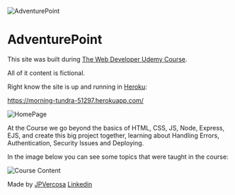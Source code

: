 ![AdventurePoint](https://user-images.githubusercontent.com/27090431/154109646-150e818a-0b3c-488e-88ac-8cf707d991bb.png)

# AdventurePoint

This site was built during [The Web Developer Udemy Course](https://www.udemy.com/course/the-web-developer-bootcamp/).

All of it content is fictional.

Right know the site is up and running in [Heroku](https://www.heroku.com): 

https://morning-tundra-51297.herokuapp.com/

![HomePage](https://user-images.githubusercontent.com/27090431/154109173-3bc13f9c-5b32-488e-ab85-f70046187de2.png)


At the Course we go beyond the basics of HTML, CSS, JS, Node, Express, EJS, and create this big project together, learning about Handling Errors, Authentication, Security Issues and Deploying.

In the image below you can see some topics that were taught in the course:

![Course Content](https://user-images.githubusercontent.com/27090431/154109011-58283ee5-1931-46b5-81e5-ddb67b7e65cf.png)

Made by [JPVercosa](https://github.com/JPVercosa) [Linkedin](linkedin.com/in/joão-pedro-k-de-q-verçosa-ab24b5210)


